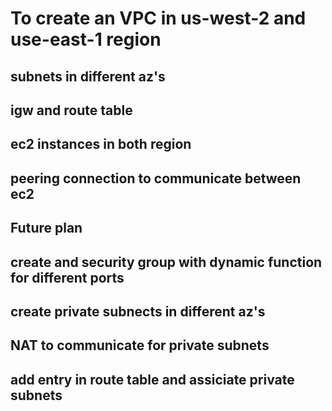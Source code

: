 # To create an VPC in us-west-2 and use-east-1 region
## subnets in different az's
## igw and route table
## ec2 instances in both region
## peering connection to communicate between ec2

## Future plan
## create and security group with dynamic function for different ports
## create private subnects in different az's
## NAT to communicate for private subnets
## add entry in route table and assiciate private subnets
